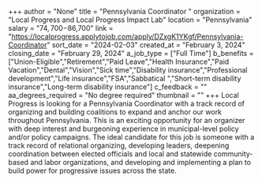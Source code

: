 +++
author = "None"
title = "Pennsylvania Coordinator "
organization = "Local Progress and Local Progress Impact Lab"
location = "Pennsylvania"
salary = "$74,700-$86,700"
link = "https://localprogress.applytojob.com/apply/DZxgK1YKgf/Pennsylvania-Coordinator"
sort_date = "2024-02-03"
created_at = "February 3, 2024"
closing_date = "February 29, 2024"
a_job_type = ["Full Time"]
b_benefits = ["Union-Eligible","Retirement","Paid Leave","Health Insurance","Paid Vacation","Dental","Vision","Sick time","Disability insurance","Professional development","Life insurance","FSA","Sabbatical ","Short-term disability insurance","Long-term disability insurance"]
c_feedback = ""
aa_degrees_required = "No degree required"
thumbnail = ""
+++
Local Progress is looking for a Pennsylvania Coordinator with a track record of organizing and building coalitions to expand and anchor our work throughout Pennsylvania. This is an exciting opportunity for an organizer with deep interest and burgeoning experience in municipal-level policy and/or policy campaigns. The ideal candidate for this job is someone with a track record of relational organizing, developing leaders, deepening coordination between elected officials and local and statewide community-based and labor organizations, and developing and implementing a plan to build power for progressive issues across the state. 
